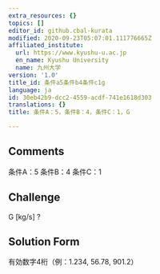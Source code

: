 ```yaml
---
extra_resources: {}
topics: []
editor_id: github.cbal-kurata
modified: 2020-09-23T05:07:01.111776665Z
affiliated_institute:
  url: https://www.kyushu-u.ac.jp
  en_name: Kyushu University
  name: 九州大学
version: '1.0'
title_id: 条件a5条件b4条件c1g
language: ja
id: 30eb42b9-dcc2-4559-acdf-741e1618d303
translations: {}
title: 条件A：5，条件B：4，条件C：1，G

---
```


## Comments
条件A：5
条件B：4
条件C：1

## Challenge
G [kg/s] ?

## Solution Form
有効数字4桁（例：1.234,  56.78,  901.2）




